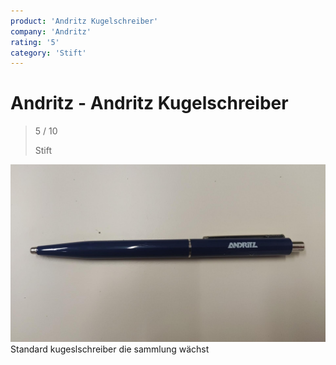 ```yaml
---
product: 'Andritz Kugelschreiber'
company: 'Andritz'
rating: '5'
category: 'Stift'
---
```


# Andritz - Andritz Kugelschreiber
>
> 5 / 10
>
> Stift

![Andritz Kugelschreiber](./assets/andritz-andritz-kugelschreiber-2d66f961-e754-46b1-9638-0adfa688396e.jpg)
Standard kugeslschreiber die sammlung wächst

